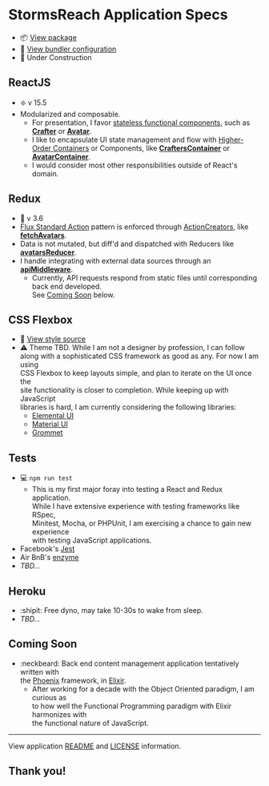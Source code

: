 # StormsReach Application Specs

* :package: [View package](package.json)
* :briefcase: [View bundler configuration](webpack.config.js)
* :construction_worker: Under Construction

ReactJS
-------
 * :sparkle: v 15.5
 * Modularized and composable.
   * For presentation, I favor [stateless functional components](https://tylermcginnis.com/functional-components-vs-stateless-functional-components-vs-stateless-components/), such as **[Crafter](app/components/Crafter.js)** or **[Avatar](app/components/Avatar.js)**.
   * I like to encapsulate UI state management and flow with [Higher-Order Containers](https://facebook.github.io/react/docs/higher-order-components.html) or Components, like **[CraftersContainer](app/containers/CraftersContainer.js)** or **[AvatarContainer](app/containers/AvatarContainer.js)**.
   * I would consider most other responsibilities outside of React's domain.

Redux
-----
 * :truck: v 3.6
 * [Flux Standard Action](https://github.com/acdlite/flux-standard-action) pattern is enforced through [ActionCreators](http://redux.js.org/docs/basics/Actions.html#action-creators), like **[fetchAvatars](app/actions/fetch_avatars.js)**.
 * Data is not mutated, but diff'd and dispatched with Reducers like **[avatarsReducer](app/reducers/avatars_reducer.js)**.
 * I handle integrating with external data sources through an **[apiMiddleware](app/middlewares/api_middleware.js)**.
   * Currently, API requests respond from static files until corresponding back end developed.  
See [Coming Soon](#coming-soon) below.

CSS Flexbox
-----------
* :ribbon: [View style source](app/assets/stylesheets/index.scss)
* :warning: Theme TBD. While I am not a designer by profession, I can follow  
along with a sophisticated CSS framework as good as any. For now I am using  
CSS Flexbox to keep layouts simple, and plan to iterate on the UI once the  
site functionality is closer to completion. While keeping up with JavaScript  
libraries is hard, I am currently considering the following libraries:
  * [Elemental UI](http://elemental-ui.com/)
  * [Material UI](http://www.material-ui.com/#/)
  * [Grommet](https://grommet.github.io/docs/)

Tests
-----
* :computer: `npm run test`
  * This is my first major foray into testing a React and Redux application.  
 While I have extensive experience with testing frameworks like RSpec,  
 Minitest, Mocha, or PHPUnit, I am exercising a chance to gain new experience  
 with testing JavaScript applications.  
* Facebook's [Jest](https://github.com/facebook/jest)
* Air BnB's [enzyme](https://github.com/airbnb/enzyme)
* *TBD...*

Heroku
------
* :shipit: Free dyno, may take 10-30s to wake from sleep.
* *TBD...*

Coming Soon
-----------

* :neckbeard: Back end content management application tentatively written with  
the [Phoenix](http://www.phoenixframework.org/) framework, in [Elixir](http://elixir-lang.org/).  
  * After working for a decade with the Object Oriented paradigm, I am  curious as  
to how well the Functional Programming paradigm with Elixir harmonizes  with  
the functional nature of JavaScript.

----

View application [README](README.md) and [LICENSE](LICENSE) information.

## Thank you!

